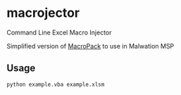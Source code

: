 
# macrojector
Command Line Excel Macro Injector

Simplified version of [MacroPack](https://github.com/sevagas/macro_pack) to use in Malwation MSP

## Usage

    python example.vba example.xlsm

